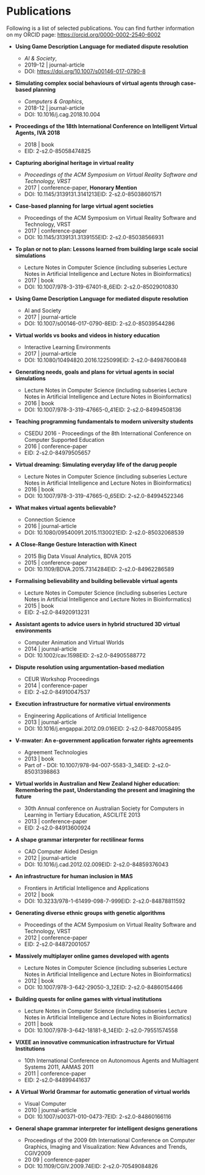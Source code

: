 # Publications

Following is a list of selected publications. You can find further information on my ORCID page: https://orcid.org/0000-0002-2540-6002

- **Using Game Description Language for mediated dispute resolution**
  - _AI & Society_,
  - 2019-12 | journal-article
  - DOI: https://doi.org/10.1007/s00146-017-0790-8
- **Simulating complex social behaviours of virtual agents through case-based planning**
  - _Computers & Graphics_,
  - 2018-12 | journal-article
  - DOI: 10.1016/j.cag.2018.10.004
- **Proceedings of the 18th International Conference on Intelligent Virtual Agents, IVA 2018**
  - 2018 | book
  - EID: 2-s2.0-85058474825
- **Capturing aboriginal heritage in virtual reality**
  - _Proceedings of the ACM Symposium on Virtual Reality Software and Technology, VRST_
  - 2017 | conference-paper, **Honorary Mention**
  - DOI: 10.1145/3139131.3141213EID: 2-s2.0-85038601571
- **Case-based planning for large virtual agent societies**

  - Proceedings of the ACM Symposium on Virtual Reality Software and Technology, VRST
  - 2017 | conference-paper
  - DOI: 10.1145/3139131.3139155EID: 2-s2.0-85038566931

- **To plan or not to plan: Lessons learned from building large scale social simulations**

  - Lecture Notes in Computer Science (including subseries Lecture Notes in Artificial Intelligence and Lecture Notes in Bioinformatics)
  - 2017 | book
  - DOI: 10.1007/978-3-319-67401-8_6EID: 2-s2.0-85029010830

- **Using Game Description Language for mediated dispute resolution**

  - AI and Society
  - 2017 | journal-article
  - DOI: 10.1007/s00146-017-0790-8EID: 2-s2.0-85039544286

- **Virtual worlds vs books and videos in history education**

  - Interactive Learning Environments
  - 2017 | journal-article
  - DOI: 10.1080/10494820.2016.1225099EID: 2-s2.0-84987600848

- **Generating needs, goals and plans for virtual agents in social simulations**

  - Lecture Notes in Computer Science (including subseries Lecture Notes in Artificial Intelligence and Lecture Notes in Bioinformatics)
  - 2016 | book
  - DOI: 10.1007/978-3-319-47665-0_41EID: 2-s2.0-84994508136

- **Teaching programming fundamentals to modern university students**

  - CSEDU 2016 - Proceedings of the 8th International Conference on Computer Supported Education
  - 2016 | conference-paper
  - EID: 2-s2.0-84979505657

- **Virtual dreaming: Simulating everyday life of the darug people**

  - Lecture Notes in Computer Science (including subseries Lecture Notes in Artificial Intelligence and Lecture Notes in Bioinformatics)
  - 2016 | book
  - DOI: 10.1007/978-3-319-47665-0_65EID: 2-s2.0-84994522346

- **What makes virtual agents believable?**

  - Connection Science
  - 2016 | journal-article
  - DOI: 10.1080/09540091.2015.1130021EID: 2-s2.0-85032068539

- **A Close-Range Gesture Interaction with Kinect**

  - 2015 Big Data Visual Analytics, BDVA 2015
  - 2015 | conference-paper
  - DOI: 10.1109/BDVA.2015.7314284EID: 2-s2.0-84962286589

- **Formalising believability and building believable virtual agents**

  - Lecture Notes in Computer Science (including subseries Lecture Notes in Artificial Intelligence and Lecture Notes in Bioinformatics)
  - 2015 | book
  - EID: 2-s2.0-84920913231

- **Assistant agents to advice users in hybrid structured 3D virtual environments**

  - Computer Animation and Virtual Worlds
  - 2014 | journal-article
  - DOI: 10.1002/cav.1598EID: 2-s2.0-84905588772

- **Dispute resolution using argumentation-based mediation**

  - CEUR Workshop Proceedings
  - 2014 | conference-paper
  - EID: 2-s2.0-84910047537

- **Execution infrastructure for normative virtual environments**

  - Engineering Applications of Artificial Intelligence
  - 2013 | journal-article
  - DOI: 10.1016/j.engappai.2012.09.016EID: 2-s2.0-84870058495

- **V-mwater: An e-government application forwater rights agreements**

  - Agreement Technologies
  - 2013 | book
  - Part of - DOI: 10.1007/978-94-007-5583-3_34EID: 2-s2.0-85031398863

- **Virtual worlds in Australian and New Zealand higher education: Remembering the past, Understanding the present and imagining the future**

  - 30th Annual conference on Australian Society for Computers in Learning in Tertiary Education, ASCILITE 2013
  - 2013 | conference-paper
  - EID: 2-s2.0-84913600924

- **A shape grammar interpreter for rectilinear forms**

  - CAD Computer Aided Design
  - 2012 | journal-article
  - DOI: 10.1016/j.cad.2012.02.009EID: 2-s2.0-84859376043

- **An infrastructure for human inclusion in MAS**

  - Frontiers in Artificial Intelligence and Applications
  - 2012 | book
  - DOI: 10.3233/978-1-61499-098-7-999EID: 2-s2.0-84878811592

- **Generating diverse ethnic groups with genetic algorithms**

  - Proceedings of the ACM Symposium on Virtual Reality Software and Technology, VRST
  - 2012 | conference-paper
  - EID: 2-s2.0-84872001057

- **Massively multiplayer online games developed with agents**

  - Lecture Notes in Computer Science (including subseries Lecture Notes in Artificial Intelligence and Lecture Notes in Bioinformatics)
  - 2012 | book
  - DOI: 10.1007/978-3-642-29050-3_12EID: 2-s2.0-84860154466

- **Building quests for online games with virtual institutions**

  - Lecture Notes in Computer Science (including subseries Lecture Notes in Artificial Intelligence and Lecture Notes in Bioinformatics)
  - 2011 | book
  - DOI: 10.1007/978-3-642-18181-8_14EID: 2-s2.0-79551574558

- **VIXEE an innovative communication infrastructure for Virtual Institutions**

  - 10th International Conference on Autonomous Agents and Multiagent Systems 2011, AAMAS 2011
  - 2011 | conference-paper
  - EID: 2-s2.0-84899441637

- **A Virtual World Grammar for automatic generation of virtual worlds**

  - Visual Computer
  - 2010 | journal-article
  - DOI: 10.1007/s00371-010-0473-7EID: 2-s2.0-84860166116

- **General shape grammar interpreter for intelligent designs generations**
  - Proceedings of the 2009 6th International Conference on Computer Graphics, Imaging and Visualization: New Advances and Trends, CGIV2009
  - 20 09 | conference-paper
  - DOI: 10.1109/CGIV.2009.74EID: 2-s2.0-70549084826
